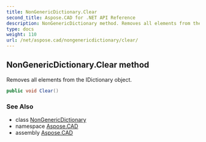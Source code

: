 ```yaml
---
title: NonGenericDictionary.Clear
second_title: Aspose.CAD for .NET API Reference
description: NonGenericDictionary method. Removes all elements from the IDictionary object
type: docs
weight: 110
url: /net/aspose.cad/nongenericdictionary/clear/
---
```

## NonGenericDictionary.Clear method

Removes all elements from the IDictionary object.

```csharp
public void Clear()
```

### See Also

* class [NonGenericDictionary](../)
* namespace [Aspose.CAD](../../../aspose.cad/)
* assembly [Aspose.CAD](../../../)


